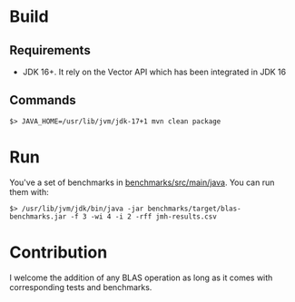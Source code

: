 # Build

## Requirements

- JDK 16+. It rely on the Vector API which has been integrated in JDK 16

## Commands

```
$> JAVA_HOME=/usr/lib/jvm/jdk-17+1 mvn clean package
```

# Run

You've a set of benchmarks in [benchmarks/src/main/java](https://github.com/luhenry/blas/tree/master/benchmarks/src/main/java/). You can run them with:

```
$> /usr/lib/jvm/jdk/bin/java -jar benchmarks/target/blas-benchmarks.jar -f 3 -wi 4 -i 2 -rff jmh-results.csv
```

# Contribution

I welcome the addition of any BLAS operation as long as it comes with corresponding tests and benchmarks.
